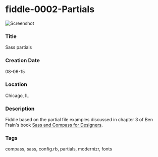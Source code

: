 fiddle-0002-Partials
======

![Screenshot](screenshot.png)


### Title

Sass partials


### Creation Date

08-06-15


### Location

Chicago, IL


### Description

Fiddle based on the partial file examples discussed in chapter 3 of Ben Frain's book [Sass and Compass for Designers](http://amzn.com/B00CITNQI4).


### Tags

compass, sass, config.rb, partials, modernizr, fonts
